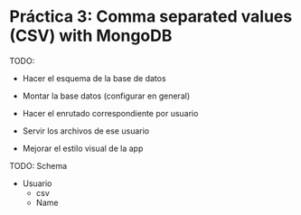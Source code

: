 # Práctica 3: Comma separated values (CSV) with MongoDB

TODO:
- Hacer el esquema de la base de datos
- Montar la base datos (configurar en general)
- Hacer el enrutado correspondiente por usuario
- Servir los archivos de ese usuario

- Mejorar el estilo visual de la app

TODO:
Schema
  - Usuario
    - csv
    - Name
